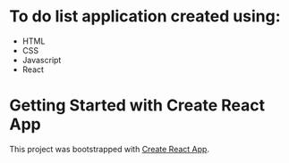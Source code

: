 # To do list application created using:
- HTML
- CSS
- Javascript
- React

# Getting Started with Create React App

This project was bootstrapped with [Create React App](https://github.com/facebook/create-react-app).

